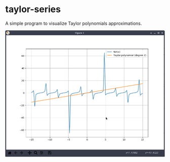 # taylor-series
A simple program to visualize Taylor polynomials approximations.

![screenshot](screenshot.png)
